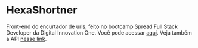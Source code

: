 # HexaShortner
Front-end do encurtador de urls, feito no bootcamp Spread Full Stack Developer da Digital Innovation One. Você pode acessar [aqui](https://www.hexa-shortner.tk/).
Veja também a API [nesse link](https://github.com/RubensRafael/hexa-shortener-api).
